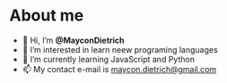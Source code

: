 # About me

- 👋 Hi, I’m **@MayconDietrich**
- 👀 I’m interested in learn neew programing languages
- 🌱 I’m currently learning JavaScript and Python
- 📫 My contact e-mail is maycon.dietrich@gmail.com 
